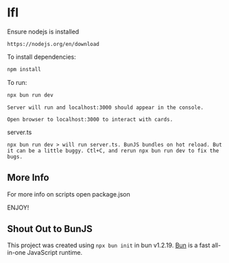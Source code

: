 # lfl

Ensure nodejs is installed

```
https://nodejs.org/en/download
```

To install dependencies:

```bash
npm install
```

To run:

```bash
npx bun run dev
```

```
Server will run and localhost:3000 should appear in the console.

Open browser to localhost:3000 to interact with cards.
```

server.ts
```
npx bun run dev > will run server.ts. BunJS bundles on hot reload. But it can be a little buggy. Ctl+C, and rerun npx bun run dev to fix the bugs.
```


## More Info

For more info on scripts open package.json

ENJOY!

## Shout Out to BunJS

This project was created using `npx bun init` in bun v1.2.19. [Bun](https://bun.com) is a fast all-in-one JavaScript runtime.
